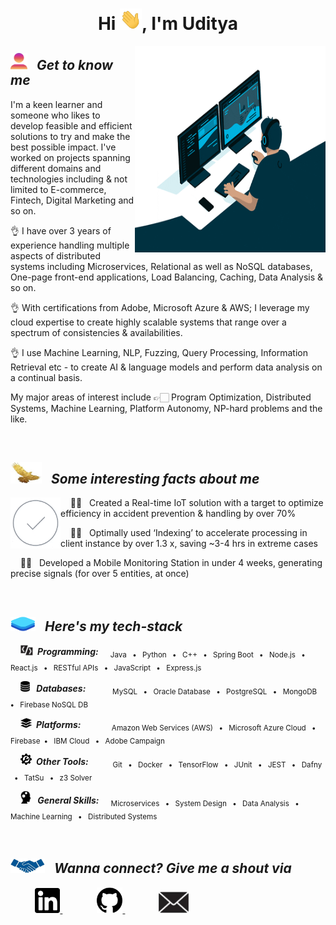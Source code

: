 <h1 align="center">Hi <img src="Read_me_Content\Images\giphy.webp" width="35">, I'm Uditya</h1>


<img src="Read_me_Content\Images\wall.gif" width="305" height="330" align="right">


<h2><img src="Read_me_Content\Images\profile_pic_alt.png" width="27
"> &nbsp; <i> Get to know me </i> </h2>

I'm a keen learner and someone who likes to develop feasible and efficient solutions to try and make the best possible impact. I've worked on projects spanning different domains and technologies including & not limited to E-commerce, Fintech, Digital Marketing and so on.

👌 I have over 3 years of experience handling multiple aspects of distributed systems including Microservices, Relational as well as NoSQL databases, One-page front-end applications, Load Balancing, Caching, Data Analysis & so on.

👌 With certifications from Adobe, Microsoft Azure & AWS; I leverage my cloud expertise to create highly scalable systems that range over a spectrum of consistencies & availabilities.

👌 I use Machine Learning, NLP, Fuzzing, Query Processing, Information Retrieval etc - to create AI & language models and perform data analysis on a continual basis.

My major areas of interest include 👉🏻 Program Optimization, Distributed Systems, Machine Learning, Platform Autonomy, NP-hard problems and the like.




<br>




<h2><img src="Read_me_Content\Images\achievements.jpg" width="50
" height="35"> &nbsp; <i> Some interesting facts about me </i> </h2>

<img src="Read_me_Content\Images\success.gif" width="80" align="left">

&nbsp; &nbsp; 💪🏻 &nbsp; Created a Real-time IoT solution with a target to optimize efficiency in accident prevention & handling by over 70%

&nbsp; &nbsp; 💪🏻 &nbsp; Optimally used ‘Indexing’ to accelerate processing in client instance by over 1.3 x, saving ~3-4 hrs in extreme cases

&nbsp; &nbsp; 💪🏻 &nbsp; Developed a Mobile Monitoring Station in under 4 weeks, generating precise signals (for over 5 entities, at once)



<br>



<h2><img src="Read_me_Content\Images\tech_stack.png" width="40
" height="23"> &nbsp; <i> Here's my tech-stack </i> </h2>

&nbsp; &nbsp; <img src="Read_me_Content\Images\programming.jpg" width="20
"> <b> <i>  &nbsp;Programming: </i> </b> &nbsp; &nbsp; <sub> Java &nbsp; <b>•</b> &nbsp; Python &nbsp; <b>•</b> &nbsp; C++ &nbsp; <b>•</b> &nbsp; Spring Boot &nbsp; <b>•</b> &nbsp; Node.js &nbsp; <b>•</b> &nbsp; React.js &nbsp; <b>•</b> &nbsp; RESTful APIs &nbsp; <b>•</b> &nbsp; JavaScript &nbsp; <b>•</b> &nbsp; Express.js  </sub> 


&nbsp; &nbsp; <img src="Read_me_Content\Images\database.png" width="15
"> <b> <i>  &nbsp; Databases: </i> </b> &nbsp; &nbsp; &nbsp; &nbsp; &nbsp; <sub> MySQL &nbsp; <b>•</b> &nbsp; Oracle Database &nbsp; <b>•</b> &nbsp; PostgreSQL &nbsp; <b>•</b> &nbsp; MongoDB &nbsp; <b>•</b> &nbsp; Firebase NoSQL DB  </sub> 


&nbsp; &nbsp; <img src="Read_me_Content\Images\platform.png" width="18
"> <b> <i>  &nbsp;Platforms: &nbsp; </i> </b> &nbsp; &nbsp; &nbsp; &nbsp; &nbsp; <sub> Amazon Web Services (AWS) &nbsp; <b>•</b> &nbsp; Microsoft Azure Cloud &nbsp; <b>•</b> &nbsp; Firebase &nbsp;<b>•</b> &nbsp; IBM Cloud &nbsp; <b>•</b> &nbsp; Adobe Campaign  </sub> 


&nbsp; &nbsp; <img src="Read_me_Content\Images\tool.png" width="18"> <b> <i> &nbsp;Other Tools: </i> </b> &nbsp;&nbsp; &nbsp; &nbsp; &nbsp; <sub> Git &nbsp; <b>•</b> &nbsp; Docker &nbsp; <b>•</b> &nbsp; TensorFlow &nbsp; <b>•</b> &nbsp; JUnit &nbsp; <b>•</b> &nbsp; JEST &nbsp; <b>•</b> &nbsp; Dafny &nbsp; <b>•</b> &nbsp; TatSu &nbsp; <b>•</b> &nbsp; z3 Solver  </sub> 


&nbsp; &nbsp; <img src="Read_me_Content\Images\skills.png" width="17"> <b> <i> &nbsp; General Skills: </i> </b> &nbsp; &nbsp; <sub> Microservices &nbsp; <b>•</b> &nbsp; System Design &nbsp; <b>•</b> &nbsp; Data Analysis &nbsp; <b>•</b> &nbsp; Machine Learning &nbsp; <b>•</b> &nbsp; Distributed Systems  </sub> 




<br>



<h2><img src="Read_me_Content\Images\network.jpg" width="55
" height="23"> &nbsp; <i> Wanna connect? Give me a shout via </i>  </h2>

&nbsp; &nbsp; &nbsp; &nbsp; &nbsp; <a href="https://www.linkedin.com/in/uditya-laad-222680148"><img src="Read_me_Content\Images\linkedin.png" width="40
" > </a> &nbsp; &nbsp; &nbsp; &nbsp; &nbsp; &nbsp; &nbsp; <a href="https://github.com/udityalaad"><img src="Read_me_Content\Images\github.png" width="41
" > </a> &nbsp; &nbsp; &nbsp; &nbsp; &nbsp; &nbsp; &nbsp;<a href="mailto:udityalaad123@gmail.com"><img src="Read_me_Content\Images\email.jpg" width="52
" > </a>
